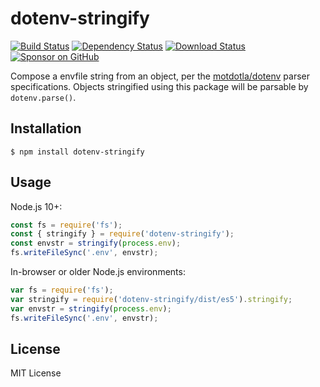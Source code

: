 # dotenv-stringify

[![Build Status](https://travis-ci.org/compwright/dotenv-stringify.png?branch=master)](https://travis-ci.org/compwright/dotenv-stringify)
[![Dependency Status](https://img.shields.io/david/compwright/dotenv-stringify.svg?style=flat-square)](https://david-dm.org/compwright/dotenv-stringify)
[![Download Status](https://img.shields.io/npm/dm/dotenv-stringify.svg?style=flat-square)](https://www.npmjs.com/package/dotenv-stringify)
[![Sponsor on GitHub](https://img.shields.io/static/v1?label=Sponsor&message=❤&logo=GitHub&link=https://github.com/sponsors/compwright)](https://github.com/sponsors/compwright)

Compose a envfile string from an object, per the [motdotla/dotenv](https://github.com/motdotla/dotenv/) parser specifications. Objects stringified using this package will be parsable by `dotenv.parse()`.

## Installation

```
$ npm install dotenv-stringify
```

## Usage

Node.js 10+:

```js
const fs = require('fs');
const { stringify } = require('dotenv-stringify');
const envstr = stringify(process.env);
fs.writeFileSync('.env', envstr);
```

In-browser or older Node.js environments:

```js
var fs = require('fs');
var stringify = require('dotenv-stringify/dist/es5').stringify;
var envstr = stringify(process.env);
fs.writeFileSync('.env', envstr);
```

## License

MIT License
